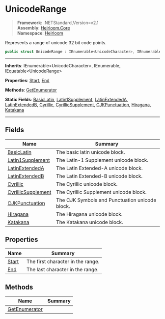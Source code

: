 # UnicodeRange

> **Framework**: .NETStandard,Version=v2.1  
> **Assembly**: [Heirloom.Core][0]  
> **Namespace**: [Heirloom][0]  

Represents a range of unicode 32 bit code points.

```cs
public struct UnicodeRange : IEnumerable<UnicodeCharacter>, IEnumerable, IEquatable<UnicodeRange>
```

--------------------------------------------------------------------------------

**Inherits**: IEnumerable\<UnicodeCharacter>, IEnumerable, IEquatable\<UnicodeRange>

**Properties**: [Start][1], [End][2]

**Methods**: [GetEnumerator][3]

**Static Fields**: [BasicLatin][4], [Latin1Supplement][5], [LatinExtendedA][6], [LatinExtendedB][7], [Cyrillic][8], [CyrillicSupplement][9], [CJKPunctuation][10], [Hiragana][11], [Katakana][12]

--------------------------------------------------------------------------------

## Fields

| Name                    | Summary                                        |
|-------------------------|------------------------------------------------|
| [BasicLatin][4]         | The basic latin unicode block.                 |
| [Latin1Supplement][5]   | The Latin-1 Supplement unicode block.          |
| [LatinExtendedA][6]     | The Latin Extended-A unicode block.            |
| [LatinExtendedB][7]     | The Latin Extended-B unicode block.            |
| [Cyrillic][8]           | The Cyrillic unicode block.                    |
| [CyrillicSupplement][9] | The Cyrillic Supplement unicode block.         |
| [CJKPunctuation][10]    | The CJK Symbols and Punctuation unicode block. |
| [Hiragana][11]          | The Hiragana unicode block.                    |
| [Katakana][12]          | The Katakana unicode block.                    |

## Properties

| Name       | Summary                           |
|------------|-----------------------------------|
| [Start][1] | The first character in the range. |
| [End][2]   | The last character in the range.  |

## Methods

| Name               | Summary |
|--------------------|---------|
| [GetEnumerator][3] |         |

[0]: ..\Heirloom.Core.md
[1]: Heirloom.UnicodeRange.Start.md
[2]: Heirloom.UnicodeRange.End.md
[3]: Heirloom.UnicodeRange.GetEnumerator.md
[4]: Heirloom.UnicodeRange.BasicLatin.md
[5]: Heirloom.UnicodeRange.Latin1Supplement.md
[6]: Heirloom.UnicodeRange.LatinExtendedA.md
[7]: Heirloom.UnicodeRange.LatinExtendedB.md
[8]: Heirloom.UnicodeRange.Cyrillic.md
[9]: Heirloom.UnicodeRange.CyrillicSupplement.md
[10]: Heirloom.UnicodeRange.CJKPunctuation.md
[11]: Heirloom.UnicodeRange.Hiragana.md
[12]: Heirloom.UnicodeRange.Katakana.md
